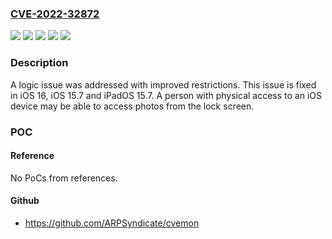 ### [CVE-2022-32872](https://cve.mitre.org/cgi-bin/cvename.cgi?name=CVE-2022-32872)
![](https://img.shields.io/static/v1?label=Product&message=iOS%20and%20iPadOS&color=blue)
![](https://img.shields.io/static/v1?label=Product&message=iOS&color=blue)
![](https://img.shields.io/static/v1?label=Version&message=%3C%2015.7%20&color=brighgreen)
![](https://img.shields.io/static/v1?label=Version&message=%3C%2016%20&color=brighgreen)
![](https://img.shields.io/static/v1?label=Vulnerability&message=A%20person%20with%20physical%20access%20to%20an%20iOS%20device%20may%20be%20able%20to%20access%20photos%20from%20the%20lock%20screen&color=brighgreen)

### Description

A logic issue was addressed with improved restrictions. This issue is fixed in iOS 16, iOS 15.7 and iPadOS 15.7. A person with physical access to an iOS device may be able to access photos from the lock screen.

### POC

#### Reference
No PoCs from references.

#### Github
- https://github.com/ARPSyndicate/cvemon

